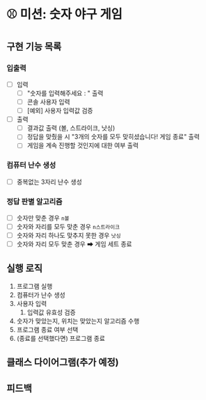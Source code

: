# ⚾ 미션: 숫자 야구 게임

## 구현 기능 목록 

### 입출력
- [ ] 입력
  - [ ] "숫자를 입력해주세요 : " 출력
  - [ ] 콘솔 사용자 입력
  - [ ] [예외] 사용자 입력값 검증
- [ ] 출력
  - [ ] 결과값 출력 (볼, 스트라이크, 낫싱)
  - [ ] 정답을 맞췄을 시 "3개의 숫자를 모두 맞히셨습니다! 게임 종료" 출력
  - [ ] 게임을 계속 진행할 것인지에 대한 여부 출력

### 컴퓨터 난수 생성
- [ ] 중복없는 3자리 난수 생성

### 정답 판별 알고리즘
- [ ] 숫자만 맞춘 경우 `n볼`
- [ ] 숫자와 자리를 모두 맞춘 경우 `n스트라이크`
- [ ] 숫자와 자리 하나도 맞추지 못한 경우 `낫싱`
- [ ] 숫자와 자리 모두 맞춘 경우 ➡ 게임 세트 종료 

## 실행 로직

1. 프로그램 실행
2. 컴퓨터가 난수 생성
3. 사용자 입력
   1. 입력값 유효성 검증
4. 숫자가 맞았는지, 위치는 맞았는지 알고리즘 수행
5. 프로그램 종료 여부 선택
6. (종료를 선택했다면) 프로그램 종료

## 클래스 다이어그램(추가 예정)

## 피드백 